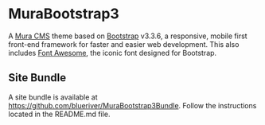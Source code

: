 # MuraBootstrap3
A [Mura CMS](http://www.getmura.com) theme based on [Bootstrap](http://getbootstrap.com/) v3.3.6, a responsive, mobile first front-end framework for faster and easier web development. This also includes [Font Awesome](http://fontawesome.io/), the iconic font designed for Bootstrap.

## Site Bundle
A site bundle is available at https://github.com/blueriver/MuraBootstrap3Bundle. Follow the instructions located in the README.md file.